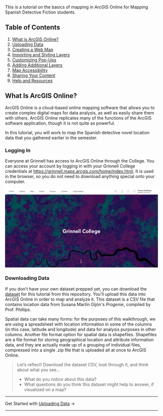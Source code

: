 This is a tutorial on the basics of mapping in ArcGIS Online for Mapping Spanish Detective Fiction students.

## Table of Contents
1. [What is ArcGIS Online?](/README.md)
2. [Uploading Data](sections/02-uploading-data.md)
3. [Creating a Web Map](/sections/03-creating-a-web-map.md)
4. [Importing and Styling Layers](/sections/04-importing-and-styling-layers.md)
5. [Customizing Pop-Ups](/sections/05-customizing-pop-ups.md)
6. [Adding Additional Layers](/sections/06-adding-additional-layers.md)
7. [Map Accessibility](/sections/07-map-accessibility.md)
8. [Sharing Your Content](/sections/08-sharing-your-content.md)
9. [Help and Resources](/sections/09-help-and-resources.md)

## What Is ArcGIS Online?
ArcGIS Online is a cloud-based online mapping software that allows you to create complex digital maps for data analysis, as well as easily share them with others. ArcGIS Online replicates many of the functions of the ArcGIS software application, though it is not quite as powerful.

In this tutorial, you will work to map the Spanish detective novel location data that you gathered earlier in the semester.

### Logging In
Everyone at Grinnell has access to ArcGIS Online through the College. You can access your account by logging in with your Grinnell College credentials at https://grinnell.maps.arcgis.com/home/index.html. It is used in the browser, so you do not need to download anything special onto your computer.

![Screenshot of the ArcGIS Online user homepage](/images/AO-homepage.png)

### Downloading Data
If you don't have your own dataset prepped yet, you can download the [dataset](/Progenie_Mapping.csv) for this tutorial from this repository. You’ll upload this data into ArcGIS Online in order to map and analyze it. This dataset is a CSV file that contains location data from Susana Martín Gijón's *Progenie*, compiled by Prof. Phillips.

Spatial data can take many forms: for the purposes of this walkthrough, we are using a spreadsheet with location information in some of the columns (in this case, latitude and longitude) and data for analysis purposes in other columns. Another file format option for spatial data is shapefiles. Shapefiles are a file format for storing geographical location and attribute information data, and they are actually made up of a grouping of individual files, compressed into a single .zip file that is uploaded all at once to ArcGIS Online.

> Let’s reflect! Download the dataset CSV, look through it, and think about what you see…
> * What do you notice about this data?
> * What questions do you think this dataset might help to answer, if visualized on a map?

---

Get Started with [Uploading Data](/sections/02-uploading-data.md) →

---
